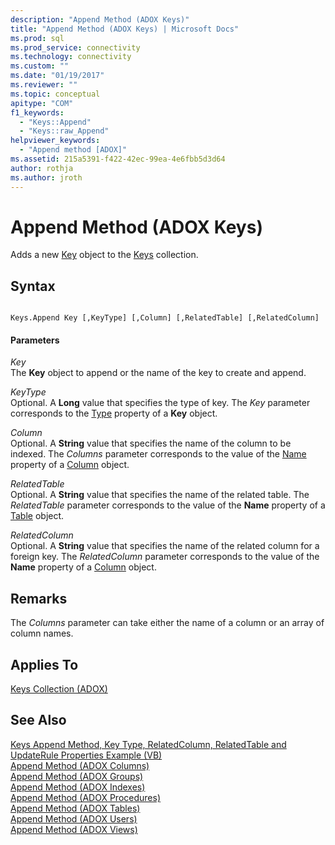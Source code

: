 ```yaml
---
description: "Append Method (ADOX Keys)"
title: "Append Method (ADOX Keys) | Microsoft Docs"
ms.prod: sql
ms.prod_service: connectivity
ms.technology: connectivity
ms.custom: ""
ms.date: "01/19/2017"
ms.reviewer: ""
ms.topic: conceptual
apitype: "COM"
f1_keywords: 
  - "Keys::Append"
  - "Keys::raw_Append"
helpviewer_keywords: 
  - "Append method [ADOX]"
ms.assetid: 215a5391-f422-42ec-99ea-4e6fbb5d3d64
author: rothja
ms.author: jroth
---
```

# Append Method (ADOX Keys)
Adds a new [Key](./key-object-adox.md) object to the [Keys](./keys-collection-adox.md) collection.  
  
## Syntax  
  
```  
  
Keys.Append Key [,KeyType] [,Column] [,RelatedTable] [,RelatedColumn]  
```  
  
#### Parameters  
 *Key*  
 The **Key** object to append or the name of the key to create and append.  
  
 *KeyType*  
 Optional. A **Long** value that specifies the type of key. The *Key* parameter corresponds to the [Type](./type-property-key-adox.md) property of a **Key** object.  
  
 *Column*  
 Optional. A **String** value that specifies the name of the column to be indexed. The *Columns* parameter corresponds to the value of the [Name](./name-property-adox.md) property of a [Column](./column-object-adox.md) object.  
  
 *RelatedTable*  
 Optional. A **String** value that specifies the name of the related table. The *RelatedTable* parameter corresponds to the value of the **Name** property of a [Table](./table-object-adox.md) object.  
  
 *RelatedColumn*  
 Optional. A **String** value that specifies the name of the related column for a foreign key. The *RelatedColumn* parameter corresponds to the value of the **Name** property of a [Column](./column-object-adox.md) object.  
  
## Remarks  
 The *Columns* parameter can take either the name of a column or an array of column names.  
  
## Applies To  
 [Keys Collection (ADOX)](./keys-collection-adox.md)  
  
## See Also  
 [Keys Append Method, Key Type, RelatedColumn, RelatedTable and UpdateRule Properties Example (VB)](./keys-append-method-key-type-relatedcolumn-relatedtable-example-vb.md)   
 [Append Method (ADOX Columns)](./append-method-adox-columns.md)   
 [Append Method (ADOX Groups)](./append-method-adox-groups.md)   
 [Append Method (ADOX Indexes)](./append-method-adox-indexes.md)   
 [Append Method (ADOX Procedures)](./append-method-adox-procedures.md)   
 [Append Method (ADOX Tables)](./append-method-adox-tables.md)   
 [Append Method (ADOX Users)](./append-method-adox-users.md)   
 [Append Method (ADOX Views)](./append-method-adox-views.md)